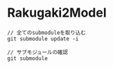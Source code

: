 # Rakugaki2Model

```
// 全てのsubmoduleを取り込む
git submodule update -i

// サブモジュールの確認
git submodule
```
